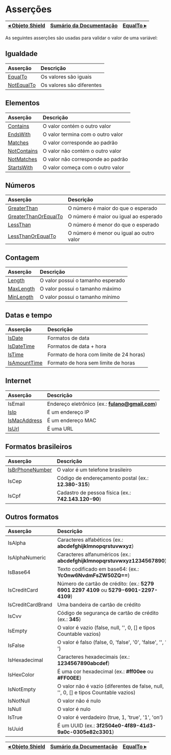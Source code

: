 # Asserções

[◂ Objeto Shield](02-shield.md) | [Sumário da Documentação](indice.md) | [EqualTo ▸](04-equalto.md)
-- | -- | --

As seguintes asserções são usadas para validar o valor de uma variável:

## Igualdade

| Asserção                       | Descrição                  |
| :--                            | :--                        |
| [EqualTo](04-equalto.md)       | Os valores são iguais      |
| [NotEqualTo](04-notequalto.md) | Os valores são diferentes  |

## Elementos

| Asserção                         | Descrição                         |
| :--                              | :--                               |
| [Contains](05-contains.md)       | O valor contém o outro valor      |
| [EndsWith](05-endswith.md)       | O valor termina com o outro valor |
| [Matches](05-matches.md)         | O valor corresponde ao padrão     |
| [NotContains](05-notcontains.md) | O valor não contém o outro valor  |
| [NotMatches](05-notmatches.md)   | O valor não corresponde ao padrão |
| [StartsWith](05-startswith.md)   | O valor começa com o outro valor  |

## Números

| Asserção                                     | Descrição                                   |
| :--                                          | :--                                         |
| [GreaterThan](06-greaterthan.md)             | O número é maior do que o esperado          |
| [GreaterThanOrEqualTo](06-greaterthanorequalto.md) | O número é maior ou igual ao esperado |
| [LessThan](06-lessthan.md)                   | O número é menor do que o esperado          |
| [LessThanOrEqualTo](06-lessthanorequalto.md) | O número é menor ou igual ao outro valor    |

## Contagem

| Asserção                                     | Descrição                                  |
| :--                                          | :--                                        |
| [Length](07-length.md)                       | O valor possui o tamanho esperado          |
| [MaxLength](07-maxlength.md)                 | O valor possui o tamanho máximo            |
| [MinLength](07-minlength.md)                 | O valor possui o tamanho mínimo            |

## Datas e tempo

| Asserção                           | Descrição                               |
| :--                                | :--                                     |
| [IsDate](08-isdate.md)             | Formatos de data                        |
| [IsDateTime](08-isdatetime.md)     | Formatos de data + hora                 |
| [IsTime](08-istime.md)             | Formato de hora com limite de 24 horas) |
| [IsAmountTime](08-isamounttime.md) | Formato de hora sem limite de horas     |

## Internet

| Asserção                           | Descrição                                        |
| :--                                | :--                                              |
| IsEmail                            | Endereço eletrônico (ex.: **fulano@gmail.com**)  |
| [IsIp](09-isip.md)                 | É um endereço IP                                 |
| [IsMacAddress](09-ismacaddress.md) | É um endereço MAC                                |
| [IsUrl](09-isurl.md)               | É uma URL                                        |

## Formatos brasileiros

| Asserção           | Descrição                                              |
| :--                | :--                                                    |
| [IsBrPhoneNumber](10-isbrphonenumber.md) | O valor é um telefone brasileiro |
| IsCep              | Código de endereçamento postal (ex.: **12.380-315**)   |
| IsCpf              | Cadastro de pessoa física (ex.: **742.143.120-90**)    |

## Outros formatos

| Asserção           | Descrição                                                                |
| :--                | :--                                                                      |
| IsAlpha            | Caracteres alfabéticos (ex.: **abcdefghijklmnopqrstuvwxyz**)             |
| IsAlphaNumeric     | Caracteres alfanuméricos (ex.: **abcdefghijklmnopqrstuvwxyz1234567890**) |
| IsBase64           | Texto codificado em base64: (ex.: **YcOnw6NvdmFsZW50ZQ==**)              |
| IsCreditCard       | Número de cartão de crédito: (ex.: **5279 6901 2297 4109** ou **5279-6901-2297-4109**) |
| IsCreditCardBrand  | Uma bandeira de cartão de crédito                                        |
| IsCvv              | Código de segurança de cartão de crédito (ex.: **345**)                  |
| IsEmpty            | O valor é vazio (false, null, '', 0, [] e tipos Countable vazios)        |
| IsFalse            | O valor é falso (false, 0, 'false', '0', 'false', '', ' ')               |
| IsHexadecimal      | Caracteres hexadecimais (ex.: **1234567890abcdef**)                      |
| IsHexColor         | É uma cor hexadecimal (ex.: **#ff00ee** ou **#FF00EE**)                  |
| IsNotEmpty         | O valor não é vazio (diferentes de false, null, '', 0, [] e tipos Countable vazios) |
| IsNotNull          | O valor não é nulo                                                       |
| IsNull             | O valor é nulo                                                           |
| IsTrue             | O valor é verdadeiro (true, 1, 'true', '1', 'on')                        |
| IsUuid             | É um UUID (ex.: **3f2504e0-4f89-41d3-9a0c-0305e82c3301**)                |

[◂ Objeto Shield](02-shield.md) | [Sumário da Documentação](indice.md) | [EqualTo ▸](04-equalto.md)
-- | -- | --

